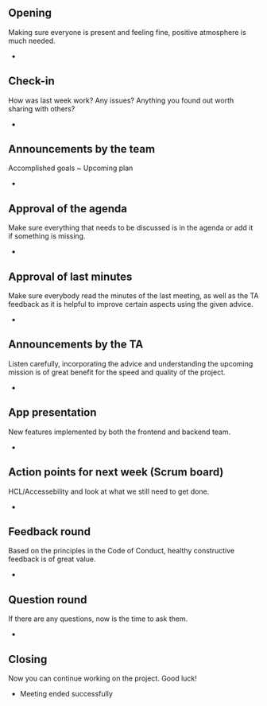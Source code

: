 ## Opening
Making sure everyone is present and feeling fine, positive atmosphere is much needed.

- 
## Check-in
How was last week work? Any issues? Anything you found out worth sharing with others?

- 
## Announcements by the team
Accomplished goals ~ Upcoming plan

- 

## Approval of the agenda
Make sure everything that needs to be discussed is in the agenda or add it if something is missing.

-

## Approval of last minutes
Make sure everybody read the minutes of the last meeting, as well as the TA feedback as it is helpful to improve certain aspects using the given advice.

- 
## Announcements by the TA
Listen carefully, incorporating the advice and understanding the upcoming mission is of great benefit for the speed and quality of the project.

-

## App presentation
New features implemented by both the frontend and backend team.

- 

## Action points for next week (Scrum board)
HCL/Accessebility and look at what we still need to get done.

- 

## Feedback round
Based on the principles in the Code of Conduct, healthy constructive feedback is of great value.

- 

## Question round
If there are any questions, now is the time to ask them.

- 
## Closing
Now you can continue working on the project. Good luck!

- Meeting ended successfully
